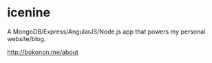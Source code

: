 icenine
====

A MongoDB/Express/AngularJS/Node.js app that powers my personal website/blog.

http://bokonon.me/about
